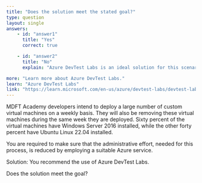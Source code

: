 ```yaml
---
title: "Does the solution meet the stated goal?"
type: question
layout: single
answers:
    - id: "answer1"
      title: "Yes"
      correct: true

    - id: "answer2"
      title: "No"
      explain: "Azure DevTest Labs is an ideal solution for this scenario as it provides automated provisioning and deprovisioning of VMs, supports both Windows and Linux VMs, and includes features for cost control and policy enforcement."

more: "Learn more about Azure DevTest Labs."
learn: "Azure DevTest Labs"
link: "https://learn.microsoft.com/en-us/azure/devtest-labs/devtest-lab-overview"
---
```


MDFT Academy developers intend to deploy a large number of custom virtual machines on a weekly basis. They will also be removing these virtual machines during the same week they are deployed. Sixty percent of the virtual machines have Windows Server 2016 installed, while the other forty percent have Ubuntu Linux 22.04 installed.

You are required to make sure that the administrative effort, needed for this process, is reduced by employing a suitable Azure service.

Solution: You recommend the use of Azure DevTest Labs.

Does the solution meet the goal?


